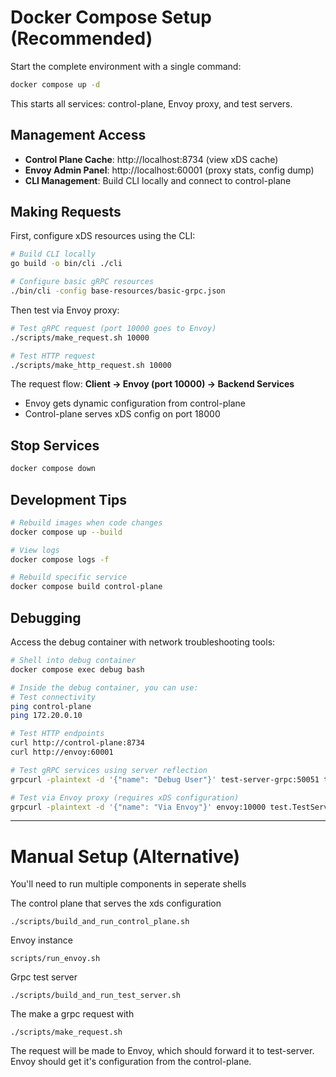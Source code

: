 # Docker Compose Setup (Recommended)

Start the complete environment with a single command:

```bash
docker compose up -d
```

This starts all services: control-plane, Envoy proxy, and test servers.

## Management Access

- **Control Plane Cache**: http://localhost:8734 (view xDS cache)
- **Envoy Admin Panel**: http://localhost:60001 (proxy stats, config dump)
- **CLI Management**: Build CLI locally and connect to control-plane

## Making Requests

First, configure xDS resources using the CLI:

```bash
# Build CLI locally
go build -o bin/cli ./cli

# Configure basic gRPC resources
./bin/cli -config base-resources/basic-grpc.json
```

Then test via Envoy proxy:

```bash
# Test gRPC request (port 10000 goes to Envoy)
./scripts/make_request.sh 10000

# Test HTTP request
./scripts/make_http_request.sh 10000
```

The request flow: **Client → Envoy (port 10000) → Backend Services**
- Envoy gets dynamic configuration from control-plane
- Control-plane serves xDS config on port 18000

## Stop Services

```bash
docker compose down
```

## Development Tips

```bash
# Rebuild images when code changes
docker compose up --build

# View logs
docker compose logs -f

# Rebuild specific service
docker compose build control-plane
```

## Debugging

Access the debug container with network troubleshooting tools:

```bash
# Shell into debug container
docker compose exec debug bash

# Inside the debug container, you can use:
# Test connectivity
ping control-plane
ping 172.20.0.10

# Test HTTP endpoints
curl http://control-plane:8734
curl http://envoy:60001

# Test gRPC services using server reflection
grpcurl -plaintext -d '{"name": "Debug User"}' test-server-grpc:50051 test.TestService/SayHello

# Test via Envoy proxy (requires xDS configuration)  
grpcurl -plaintext -d '{"name": "Via Envoy"}' envoy:10000 test.TestService/SayHello
```

---

# Manual Setup (Alternative)

You'll need to run multiple components in seperate shells

The control plane that serves the xds configuration
```
./scripts/build_and_run_control_plane.sh
```

Envoy instance
```
scripts/run_envoy.sh
```

Grpc test server
```
./scripts/build_and_run_test_server.sh
```

The make a grpc request with

```
./scripts/make_request.sh
```

The request will be made to Envoy, which should forward it to test-server.
Envoy should get it's configuration from the control-plane.


